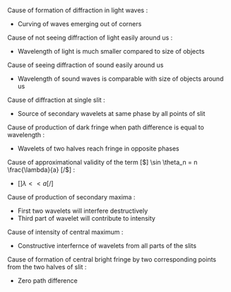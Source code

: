 Cause of formation of diffraction in light waves :
- Curving of waves emerging out of corners

Cause of not seeing diffraction of light easily around us :
- Wavelength of light is much smaller compared to size of objects


Cause of seeing diffraction of sound easily around us
- Wavelength of sound waves is comparable with size of objects around us

Cause of diffraction at single slit :
- Source of secondary wavelets at same phase by all points of slit

Cause of production of dark fringe when path difference is equal to wavelength :
- Wavelets of two halves reach fringe in opposite phases

Cause of approximational validity of the term [$] \sin \theta_n = n \frac{\lambda}{a}  [/$]   :
- [$] \lambda << a [/$]   

Cause of production of secondary maxima :
- First two wavelets will interfere destructively
- Third part of wavelet will contribute to intensity 


Cause of intensity of central maximum :
- Constructive interfernce of wavelets from all parts of the slits

Cause of formation of central bright fringe by two corresponding points from the two halves of slit :
- Zero path difference

